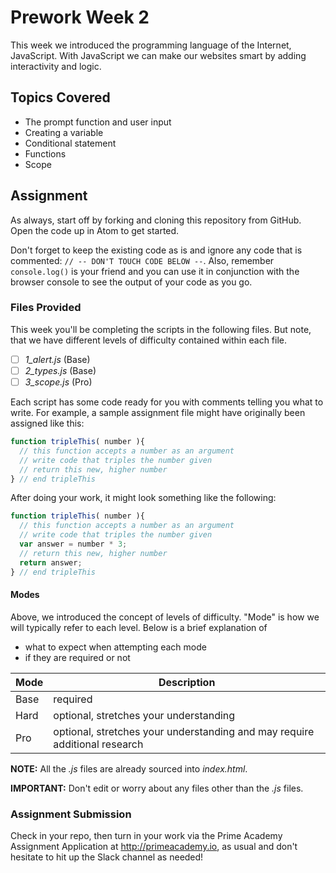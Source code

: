 # Prework Week 2

This week we introduced the programming language of the Internet, JavaScript. With JavaScript we can make our websites smart by adding interactivity and logic.

## Topics Covered
* The prompt function and user input
* Creating a variable
* Conditional statement
* Functions
* Scope

## Assignment

As always, start off by forking and cloning this repository from GitHub. Open the code up in Atom to get started.

Don't forget to keep the existing code as is and ignore any code that is commented: `// -- DON'T TOUCH CODE BELOW --`. Also, remember `console.log()` is your friend and you can use it in conjunction with the browser console to see the output of your code as you go.

### Files Provided

This week you'll be completing the scripts in the following files. But note, that we have different levels of difficulty contained within each file.

- [ ] *1_alert.js* (Base)
- [ ] *2_types.js* (Base)
- [ ] *3_scope.js* (Pro)

Each script has some code ready for you with comments telling you what to write. For example, a
sample assignment file might have originally been assigned like this:

```javascript
function tripleThis( number ){
  // this function accepts a number as an argument
  // write code that triples the number given
  // return this new, higher number
} // end tripleThis
```

After doing your work, it might look something like the following:

```javascript
function tripleThis( number ){
  // this function accepts a number as an argument
  // write code that triples the number given
  var answer = number * 3;
  // return this new, higher number
  return answer;
} // end tripleThis
```
#### Modes

Above, we introduced the concept of levels of difficulty. "Mode" is how we will typically refer to each level. Below is a brief explanation of

* what to expect when attempting each mode
* if they are required or not

Mode | Description
--- | ---
Base | required
Hard | optional, stretches your understanding
Pro | optional, stretches your understanding and may require additional research

**NOTE:** All the *.js* files are already sourced into *index.html*.

**IMPORTANT:** Don't edit or worry about any files other than the *.js* files.

### Assignment Submission
Check in your repo, then turn in your work via the Prime Academy Assignment Application at http://primeacademy.io, as usual and don't hesitate to hit up the Slack channel as needed!
